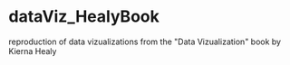# dataViz_HealyBook
reproduction of data vizualizations from the "Data Vizualization" book by Kierna Healy
